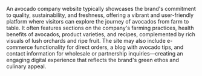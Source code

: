 An avocado company website typically showcases the brand's commitment to quality, sustainability, and freshness, offering a vibrant and user-friendly platform where visitors can explore the journey of avocados from farm to table. 
It often features sections on the company's farming practices, health benefits of avocados, product varieties, and recipes, complemented by rich visuals of lush orchards and ripe fruit.
The site may also include e-commerce functionality for direct orders, a blog with avocado tips, and contact information for wholesale or partnership inquiries—creating an engaging digital experience that reflects the brand's green ethos and culinary appeal.

